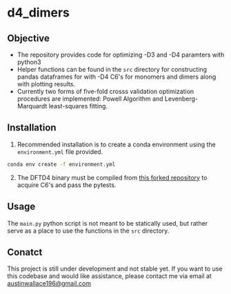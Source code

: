 # d4_dimers

## Objective
- The repository provides code for optimizing -D3 and -D4 paramters with python3
- Helper functions can be found in the `src` directory for constructing pandas
  dataframes for with -D4 C6's for monomers and dimers along with plotting
  results.
- Currently two forms of five-fold crosss validation optimization procedures
  are implemented: Powell Algorithm and Levenberg-Marquardt least-squares
  fitting.  

## Installation
1. Recommended installation is to create a conda environment using the
   `environment.yml` file provided.
```bash
conda env create -f environment.yml
```
2. The DFTD4 binary must be compiled from [this forked
   repository](https://github.com/Awallace3/dftd4) to acquire C6's and pass the
   pytests.

## Usage
The `main.py` python script is not meant to be statically used, but rather
serve as a place to use the functions in the `src` directory.


## Conatct
This project is still under development and not stable yet. If you want to use
this codebase and would like assistance, please contact me via email at
<a href="mailto:austinwallace196@gmail.com">austinwallace196@gmail.com</a>
